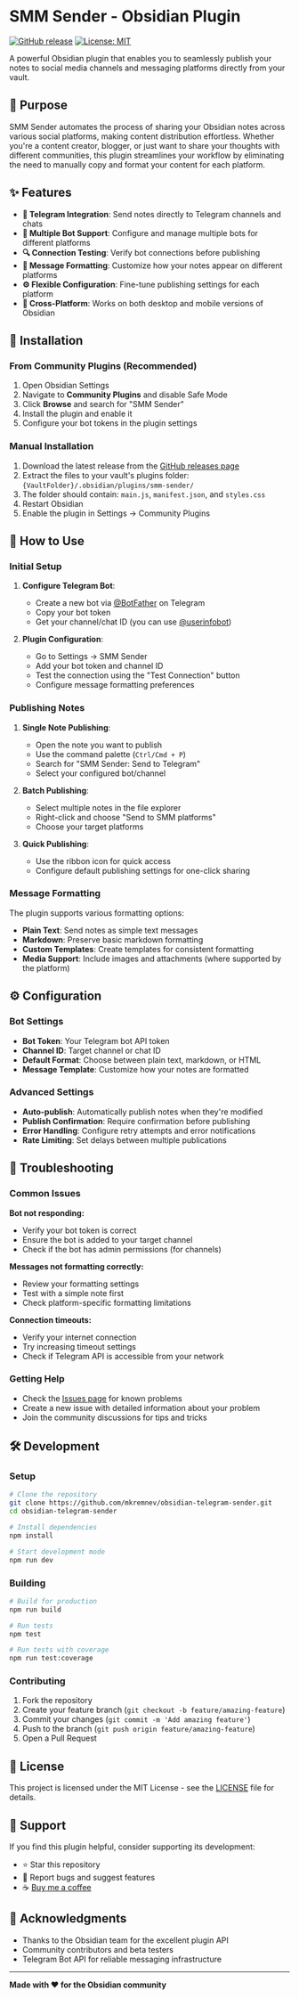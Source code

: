 # SMM Sender - Obsidian Plugin

[![GitHub release](https://img.shields.io/github/v/release/mkremnev/smm-sender)](https://github.com/mkremnev/smm-sender/releases)
[![License: MIT](https://img.shields.io/badge/License-MIT-yellow.svg)](https://opensource.org/licenses/MIT)

A powerful Obsidian plugin that enables you to seamlessly publish your notes to social media channels and messaging platforms directly from your vault.

## 🎯 Purpose

SMM Sender automates the process of sharing your Obsidian notes across various social platforms, making content distribution effortless. Whether you're a content creator, blogger, or just want to share your thoughts with different communities, this plugin streamlines your workflow by eliminating the need to manually copy and format your content for each platform.

## ✨ Features

- **📱 Telegram Integration**: Send notes directly to Telegram channels and chats
- **🤖 Multiple Bot Support**: Configure and manage multiple bots for different platforms
- **🔍 Connection Testing**: Verify bot connections before publishing
- **📝 Message Formatting**: Customize how your notes appear on different platforms
- **⚙️ Flexible Configuration**: Fine-tune publishing settings for each platform
- **📱 Cross-Platform**: Works on both desktop and mobile versions of Obsidian

## 🚀 Installation

### From Community Plugins (Recommended)

1. Open Obsidian Settings
2. Navigate to **Community Plugins** and disable Safe Mode
3. Click **Browse** and search for "SMM Sender"
4. Install the plugin and enable it
5. Configure your bot tokens in the plugin settings

### Manual Installation

1. Download the latest release from the [GitHub releases page](https://github.com/mkremnev/obsidian-telegram-sender/releases)
2. Extract the files to your vault's plugins folder: `{VaultFolder}/.obsidian/plugins/smm-sender/`
3. The folder should contain: `main.js`, `manifest.json`, and `styles.css`
4. Restart Obsidian
5. Enable the plugin in Settings → Community Plugins

## 📖 How to Use

### Initial Setup

1. **Configure Telegram Bot**:
   - Create a new bot via [@BotFather](https://t.me/botfather) on Telegram
   - Copy your bot token
   - Get your channel/chat ID (you can use [@userinfobot](https://t.me/userinfobot))

2. **Plugin Configuration**:
   - Go to Settings → SMM Sender
   - Add your bot token and channel ID
   - Test the connection using the "Test Connection" button
   - Configure message formatting preferences

### Publishing Notes

1. **Single Note Publishing**:
   - Open the note you want to publish
   - Use the command palette (`Ctrl/Cmd + P`)
   - Search for "SMM Sender: Send to Telegram"
   - Select your configured bot/channel

2. **Batch Publishing**:
   - Select multiple notes in the file explorer
   - Right-click and choose "Send to SMM platforms"
   - Choose your target platforms

3. **Quick Publishing**:
   - Use the ribbon icon for quick access
   - Configure default publishing settings for one-click sharing

### Message Formatting

The plugin supports various formatting options:

- **Plain Text**: Send notes as simple text messages
- **Markdown**: Preserve basic markdown formatting
- **Custom Templates**: Create templates for consistent formatting
- **Media Support**: Include images and attachments (where supported by the platform)

## ⚙️ Configuration

### Bot Settings

- **Bot Token**: Your Telegram bot API token
- **Channel ID**: Target channel or chat ID
- **Default Format**: Choose between plain text, markdown, or HTML
- **Message Template**: Customize how your notes are formatted

### Advanced Settings

- **Auto-publish**: Automatically publish notes when they're modified
- **Publish Confirmation**: Require confirmation before publishing
- **Error Handling**: Configure retry attempts and error notifications
- **Rate Limiting**: Set delays between multiple publications

## 🔧 Troubleshooting

### Common Issues

**Bot not responding:**
- Verify your bot token is correct
- Ensure the bot is added to your target channel
- Check if the bot has admin permissions (for channels)

**Messages not formatting correctly:**
- Review your formatting settings
- Test with a simple note first
- Check platform-specific formatting limitations

**Connection timeouts:**
- Verify your internet connection
- Try increasing timeout settings
- Check if Telegram API is accessible from your network

### Getting Help

- Check the [Issues page](https://github.com/mkremnev/obsidian-telegram-sender/issues) for known problems
- Create a new issue with detailed information about your problem
- Join the community discussions for tips and tricks

## 🛠️ Development

### Setup

```bash
# Clone the repository
git clone https://github.com/mkremnev/obsidian-telegram-sender.git
cd obsidian-telegram-sender

# Install dependencies
npm install

# Start development mode
npm run dev
```

### Building

```bash
# Build for production
npm run build

# Run tests
npm test

# Run tests with coverage
npm run test:coverage
```

### Contributing

1. Fork the repository
2. Create your feature branch (`git checkout -b feature/amazing-feature`)
3. Commit your changes (`git commit -m 'Add amazing feature'`)
4. Push to the branch (`git push origin feature/amazing-feature`)
5. Open a Pull Request

## 📄 License

This project is licensed under the MIT License - see the [LICENSE](LICENSE) file for details.

## 💖 Support

If you find this plugin helpful, consider supporting its development:

- ⭐ Star this repository
- 🐛 Report bugs and suggest features
- ☕ [Buy me a coffee](https://buymeacoffee.com/mxkremnev)

## 🙏 Acknowledgments

- Thanks to the Obsidian team for the excellent plugin API
- Community contributors and beta testers
- Telegram Bot API for reliable messaging infrastructure

---

**Made with ❤️ for the Obsidian community**

